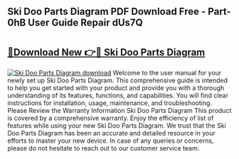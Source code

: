 ## Ski Doo Parts Diagram PDF Download Free - Part-0hB User Guide Repair dUs7Q

# <h2><a href="http://dfiffdf.blite.top/?on=Ski+Doo+Parts+Diagram">🔗Download New 👉🔴 Ski Doo Parts Diagram</a></h2>

[![Ski Doo Parts Diagram download](https://i.imgur.com/lujVjoI.png)](http://dfiffdf.blite.top/?on=Ski+Doo+Parts+Diagram)
Welcome to the user manual for your newly set up Ski Doo Parts Diagram. This comprehensive guide is intended to help you get started with your product and provide you with a thorough understanding of its features, functions, and capabilities. You will find clear instructions for installation, usage, maintenance, and troubleshooting. Please Review the Warranty Information Ski Doo Parts Diagram This product is covered by a comprehensive warranty. Enjoy the efficiency of list of features while using your new Ski Doo Parts Diagram. We trust that the Ski Doo Parts Diagram has been an accurate and detailed resource in your efforts to master your new device. In case of any queries or concerns, please do not hesitate to reach out to our customer service team.
